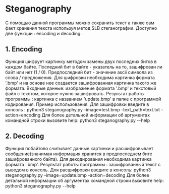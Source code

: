 # Steganography
С помощью данной программы можно сохранить текст а также  сам факт хранения текста используя метод SLB стеганографии. 
Доступно две функции : encoding и decoding.

## 1. Encoding
Функция шифрует картинку методом замены двух последних битов в каждом байте. Последний бит в байте - указатель на то, зашифрован ли байт или нет (1 / 0). Предпоследний бит - значение ascii символа из слова / предложения.
Для шифровки необходима картинка формата '.bmp' и на основе нее создается зашифрованная картинка такого же формата.
Входные данные: изображение формата '.bmp' и текстовый файл с текстом, которое нужно зашифровать.
Результат работы программы : картинка с названием 'update.bmp' в папке с программой кодирования.
Пример использования. Для зашифровки введите в консоль :
python3 steganography.py -image=test.bmp -text_path=text.txt -action=encoding
Для более детальной информации об аргументах командной строки вызовите help:
python3 steganography.py --help

## 2. Decoding
Функция побайтово считывает данные картинки и расшифровывает сообщение(значимая информация хранится в предпоследнем бите зашифрованного байта). Для декодирования необходима картинка  формата '.bmp'.
Результат работы программы : зашифрованный текст с выводом в  консоль. Для расшифровки введите в консоль:
python3 steganography.py -image=update.bmp -action=decoding
Для более детальной информации об аргументах командной строки вызовите help:
python3 steganography.py --help
